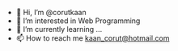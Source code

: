 - 👋 Hi, I’m @corutkaan 
- 👀 I’m interested in Web Programming
- 🌱 I’m currently learning ...
- 📫 How to reach me kaan_corut@hotmail.com
  

<!---
corutkaan/corutkaan is a ✨ special ✨ repository because its `README.md` (this file) appears on your GitHub profile.
You can click the Preview link to take a look at your changes.
--->
